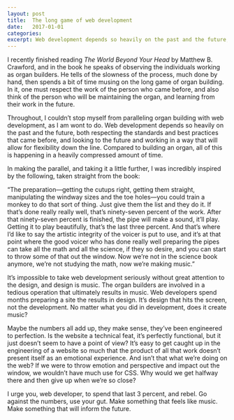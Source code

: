 ```yaml
---
layout: post
title:  The long game of web development
date:   2017-01-01
categories:
excerpt: Web development depends so heavily on the past and the future, both respecting the standards and best practices that came before, and looking to the future and working in a way that will allow for flexibility down the line.
---
```

I recently finished reading *The World Beyond Your Head* by Matthew B. Crawford, and in the book he speaks of observing the individuals working as organ builders. He tells of the slowness of the process, much done by hand, then spends a bit of time musing on the long game of organ building. In it, one must respect the work of the person who came before, and also think of the person who will be maintaining the organ, and learning from their work in the future.

Throughout, I couldn’t stop myself from paralleling organ building with web development, as I am wont to do. Web development depends so heavily on the past and the future, both respecting the standards and best practices that came before, and looking to the future and working in a way that will allow for flexibility down the line. Compared to building an organ, all of this is happening in a heavily compressed amount of time.

In making the parallel, and taking it a little further, I was incredibly inspired by the following, taken straight from the book:

“The preparation&mdash;getting the cutups right, getting them straight, manipulating the windway sizes and the toe holes&mdash;you could train a monkey to do that sort of thing. Just give them the list and they do it. If that’s done really really well, that’s ninety-seven percent of the work. After that ninety-seven percent is finished, the pipe will make a sound, it’ll play. Getting it to play beautifully, that’s the last three percent. And that’s where I’d like to say the artistic integrity of the voicer is put to use, and it’s at that point where the good voicer who has done really well preparing the pipes can take all the math and all the science, if they so desire, and you can start to throw some of that out the window. Now we’re not in the science book anymore, we’re not studying the math, now we’re making music.”

It’s impossible to take web development seriously without great attention to the design, and design is music. The organ builders are involved in a tedious operation that ultimately results in music. Web developers spend months preparing a site the results in design. It’s design that hits the screen, not the development. No matter what you did in development, does it create music?

Maybe the numbers all add up, they make sense, they’ve been engineered to perfection. Is the website a technical feat, it’s perfectly functional, but it just doesn’t seem to have a point of view? It’s easy to get caught up in the engineering of a website so much that the product of all that work doesn’t present itself as an emotional experience. And isn’t that what we’re doing on the web? If we were to throw emotion and perspective and impact out the window, we wouldn’t have much use for CSS. Why would we get halfway there and then give up when we’re so close?

I urge you, web developer, to spend that last 3 percent, and rebel. Go against the numbers, use your gut. Make something that feels like music. Make something that will inform the future.
